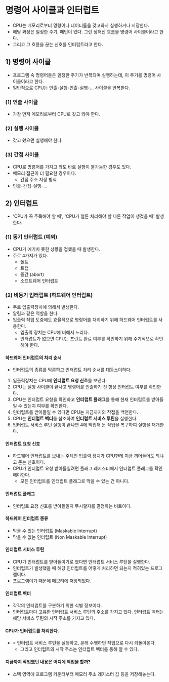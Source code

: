 # 명령어 사이클과 인터럽트
- CPU는 메모리로부터 명령어나 데이터들을 갖고와서 실행하거나 저장한다.
- 해당 과정은 일정한 주기, 패턴이 있다. 그런 정해진 흐름을 명령어 사이클이라고 한다.
- 그리고 그 흐름을 끊는 신호를 인터럽트라고 한다.

## 1) 명령어 사이클
- 프로그램 속 명령어들은 일정한 주기가 반복되며 실행하는데, 이 주기를 명령어 사이클이라고 한다.
- 일반적으로 CPU는 인출-실행-인출-실행-... 사이클을 반복한다.

### (1) 인출 사이클
- 가장 먼저 메모리로부터 CPU로 갖고 와야 한다.

### (2) 실행 사이클
- 갖고 왔으면 실행해야 한다.

### (3) 간접 사이클
- CPU로 명령어를 가지고 와도 바로 실행이 불가능한 경우도 있다.
- 메모리 접근이 더 필요한 경우이다.
	- 간접 주소 지정 방식
- 인출-간접-실행-...

## 2) 인터럽트
- 'CPU가 꼭 주목해야 할 때', 'CPU가 얼른 처리해야 할 다른 작업이 생겼을 때' 발생한다.

### (1) 동기 인터럽트 (예외)
- CPU가 예기치 못한 상황을 접했을 때 발생한다.
- 주로 4가지가 있다.
	- 폴트
	- 트랩
	- 중간 (abort)
	- 소프트웨어 인터럽트

### (2) 비동기 입터럽트 (하드웨어 인터럽트)
- 주로 입출력장치에 의해서 발생한다.
- 알림과 같은 역할을 한다.
- 입출력 작업 도중에도 효율적으로 명령어를 처리하기 위해 하드웨어 인터럽트를 사용한다.
	- 입출력 장치는 CPU에 비해서 느리다.
	- 인터럽트가 없으면 CPU는 프린트 완료 여부를 확인하기 위해 주기적으로 확인해야 한다.

#### 하드웨어 인터럽트의 처리 순서
- 인터럽트의 종류를 막론하고 인터럽트 처리 순서를 대동소이하다.
1. 입출력장치는 CPU에 **인터럽트 요청 신호**를 보낸다.
2. CPU는 실행 사이클이 끝나고 명령어를 인출하기 전 항상 인터럽트 여부를 확인한다.
3. CPU는 인터럽트 요청을 확인하고 **인터럽트 플래그**를 통해 현재 인터럽트를 받아들일 수 있는지 여부를 확인한다.
4. 인터럽트를 받아들일 수 있다면 CPU는 지금까지의 작접을 백언한다.
5. CPU는 **인터럽트 벡터**를 참조하여 **인터럽트 서비스 루틴**을 실행한다.
6. 입터럽트 서비스 루틴 실행이 끝나면 4에 백업해 둔 작업을 복구하여 실행을 재개한다.

#### 인터럽트 요청 신호
- 하드웨어 인터럽트를 보내는 주체인 입출력 장치가 CPU한테 지금 끼어들어도 되냐고 묻는 신호이다.
- CPU가 인터럽트 요청 받아들일려면 플래그 레지스터에서 인터럽트 플래그를 확인해야한다.
	- 모든 인터럽트를 인터럽트 플래그로 막을 수 있는 건 아니다.

#### 인터럽트 플래그
- 인터럽트 요청 신호를 받아들일지 무시할지를 결정하는 비트이다.

#### 하드웨어 인터럽트 종류
- 막을 수 있는 인터럽트 (Maskable Interrupt)
- 막을 수 없는 인터럽트 (Non Maskable Interrupt)

#### 인터럽트 서비스 루틴
- CPU가 인터럽트를 받아들이기로 했다면 인터럽트 서비스 루틴을 실행한다.
- 인터럽트가 발생했을 때 해당 인터럽트를 어떻게 처리하면 되는지 적혀있는 프로그램이다.
- 프로그램이기 때문에 메모리에 저장되있다.

#### 인터럽트 벡터
- 각각의 인터럽트를 구분하기 위한 식별 정보이다.
- 인터럽트마다 고유한 인터럽트 서비스 루틴의 주소를 가지고 있다. 인터럽트 벡터는 해당 서비스 루틴의 시작 주소를 가지고 있다.

#### CPU가 인터럽트를 처리한다.
- = 인터럽트 서비스 루틴을 실행하고, 본래 수행하던 작업으로 다시 되돌아온다.
	- 그리고 인터럽트의 시작 주소는 인터럽트 벡터를 통해 알 수 있다.

#### 지금까지 작업했던 내용은 어디에 백업을 할까?
- 스택 영역에 프로그램 카운터부터 메모리 주소 레지스터 값 등을 저장해놓는다.